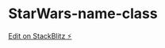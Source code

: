 # StarWars-name-class

[Edit on StackBlitz ⚡️](https://stackblitz.com/edit/stackblitz-starters-3x44wr)